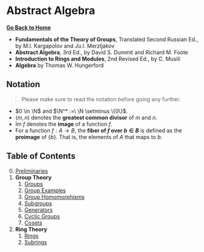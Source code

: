 # Abstract Algebra

[**Go Back to Home**](../../README.md)

* **Fundamentals of the Theory of Groups**, Translated Second Russian Ed., by M.I. Kargapolov and Ju.I. Merzljakov
* **Abstract Algebra**, 3rd Ed., by David S. Dummit and Richard M. Foote
* **Introduction to Rings and Modules**, 2nd Revised Ed., by C. Musili
* **Algebra** by Thomas W. Hungerford

## Notation

> Please make sure to read the notation before going any further.

* $0 \in \N$ and $\N^* :=\ \N \setminus \{0\}$.
* $(m,n)$ denotes the **greatest common divisor** of $m$ and $n$.
* $\text{Im }f$ denotes the **image** of a function $f$.
* For a function $f: A \to B$, the **fiber of $f$ over $b \in B$** is defined as the **preimage** of $\{b\}$. That is, the elements of $A$ that maps to $b$.

## Table of Contents

0. [Preliminaries](./00-preliminaries.md)
1. **Group Theory**
    1. [Groups](./01-group-theory/01-groups.md)
    2. [Group Examples](./01-group-theory/02-group-examples.md)
    3. [Group Homomorphisms](./01-group-theory/03-group-homomorphisms.md)
    4. [Subgroups](./01-group-theory/04-subgroups.md)
    5. [Generators](./01-group-theory/05-generators.md)
    6. [Cyclic Groups](./01-group-theory/06-cyclic-groups.md)
    7. [Cosets](./01-group-theory/07-cosets.md)
1. **Ring Theory**
    1. [Rings](./02-ring-theory/01-rings.md)
    1. [Subrings](./02-ring-theory/02-subrings.md)
